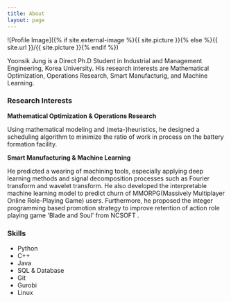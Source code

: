 ```yaml
---
title: About
layout: page
---
```

![Profile Image]({% if site.external-image %}{{ site.picture }}{% else %}{{ site.url }}/{{ site.picture }}{% endif %})

<p>Yoonsik Jung is a Direct Ph.D Student in Industrial and Management Engineering, Korea University. His research interests are Mathematical Optimization, Operations Research, Smart Manufacturig, and Machine Learning.</p>

<h3> Research Interests </h3>
<b> Mathematical Optimization & Operations Research</b>
<p> Using mathematical modeling and (meta-)heuristics, he designed a scheduling algorithm to minimize the ratio of work in process on the battery formation facility. </p>

<b> Smart Manufacturing & Machine Learning </b>
<p> He predicted a wearing of machining tools, especially applying deep learning methods and signal decomposition processes such as Fourier transform and wavelet transform. He also developed the interpretable machine learning model to predict churn of MMORPG(Massively Multiplayer Online Role-Playing Game) users. Furthermore, he proposed the integer programming based promotion strategy to improve retention of action role playing game 'Blade and Soul' from NCSOFT . </p>

<h3>Skills</h3>

<ul class="skill-list">
	<li>Python</li>
	<li>C++</li>
	<li>Java</li>
	<li>SQL & Database</li>
	<li>Git</li>
	<li>Gurobi</li>
	<li>Linux</li>
</ul>

<!-- <h2>Projects</h2>

<ul>
	<li><a href="https://github.com/">Lorem Lorem</a></li>
	<li><a href="https://github.com/">Ipsum Dolor</a></li>
	<li><a href="https://github.com/">Dolor Lorem</a></li>
</ul> -->

